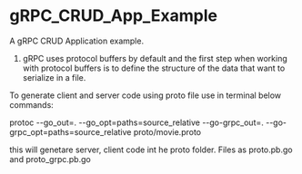 # gRPC_CRUD_App_Example
A gRPC CRUD Application example. 
1. gRPC uses protocol buffers by default and the first step when working with protocol buffers is to define the structure of the data that want to serialize in a <proto> file. 

To generate client and server code using proto file use in terminal below commands:

protoc --go_out=. --go_opt=paths=source_relative --go-grpc_out=. --go-grpc_opt=paths=source_relative proto/movie.proto

 this will genetare server, client code int he proto folder. Files  as proto.pb.go and proto_grpc.pb.go
